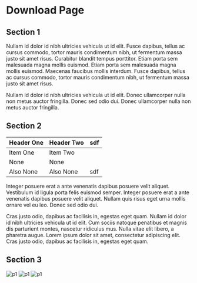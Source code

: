# Download Page


## Section 1

Nullam id dolor id nibh ultricies vehicula ut id elit. Fusce dapibus, tellus ac cursus commodo, tortor mauris condimentum nibh, ut fermentum massa justo sit amet risus. Curabitur blandit tempus porttitor. Etiam porta sem malesuada magna mollis euismod. Etiam porta sem malesuada magna mollis euismod. Maecenas faucibus mollis interdum. Fusce dapibus, tellus ac cursus commodo, tortor mauris condimentum nibh, ut fermentum massa justo sit amet risus.

Nullam id dolor id nibh ultricies vehicula ut id elit. Donec ullamcorper nulla non metus auctor fringilla. Donec sed odio dui. Donec ullamcorper nulla non metus auctor fringilla.


## Section 2

| Header One     | Header Two     | sdf |
| :------------- | :------------- |:-|
| Item One       | Item Two       |
| None | None |
| Also None | Also None | sdf | sdf 


Integer posuere erat a ante venenatis dapibus posuere velit aliquet. Vestibulum id ligula porta felis euismod semper. Integer posuere erat a ante venenatis dapibus posuere velit aliquet. Nullam quis risus eget urna mollis ornare vel eu leo. Donec sed odio dui.

Cras justo odio, dapibus ac facilisis in, egestas eget quam. Nullam id dolor id nibh ultricies vehicula ut id elit. Cum sociis natoque penatibus et magnis dis parturient montes, nascetur ridiculus mus. Nulla vitae elit libero, a pharetra augue. Lorem ipsum dolor sit amet, consectetur adipiscing elit. Cras justo odio, dapibus ac facilisis in, egestas eget quam.


## Section 3
![p1](https://raw.githubusercontent.com/vrwiki/vrwiki.github.io/master/zh_CN/pages/uploads/images/test.jpg)
![p1](uploads\images\test.jpg)
![p1](../res/test.png)
